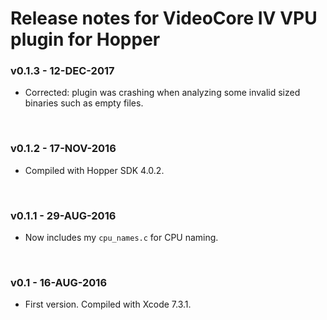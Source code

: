 # Release notes for VideoCore IV VPU plugin for Hopper

### v0.1.3 - 12-DEC-2017

- Corrected: plugin was crashing when analyzing some invalid sized binaries such as empty files.

  ​

### v0.1.2 - 17-NOV-2016

- Compiled with Hopper SDK 4.0.2.

  ​

### v0.1.1 - 29-AUG-2016

- Now includes my `cpu_names.c` for CPU naming.

  ​

### v0.1 - 16-AUG-2016

* First version. Compiled with Xcode 7.3.1.

